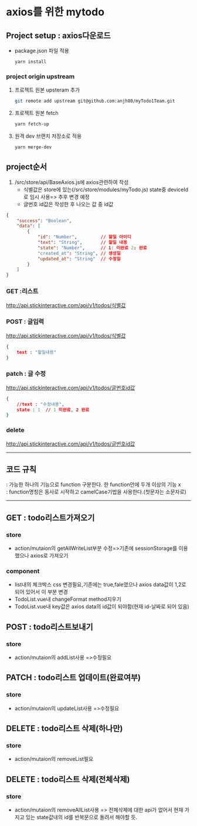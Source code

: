 # axios를 위한 mytodo

## Project setup : axios다운로드
- package.json 파일 적용
 
	```
	yarn install
	```
### project origin upstream
1. 프로젝트 원본 upsteram 추가
	```bash
	git remote add upstream git@github.com:anjh80/myTodo1Team.git
	```
2. 프로젝트 원본 fetch

	```bash
	yarn fetch-up
	```
3. 원격 dev 브랜치 저장소로 적용

	```bash
	yarn merge-dev
	```
## project순서

1. /src/store/api/BaseAxios.js에 axios관련하여 작성
	- 식별값은 store에 있는(/src/store/modules/myTodo.js) state중 deviceId로 임시 사용=> 추후 변경 예정
	- 글번호 id값은 작성한 후 나오는 값 중 id값

```json
{
	"success": "Boolean",
	"data": [
		{
			"id": "Number",        	// 할일 아이디
			"text": "String",      	// 할일 내용
			"state": "Number",     	// 1: 미완료 2: 완료
			"created_at": "String", // 생성일
			"updated_at": "String" 	// 수정일
		}
	]
}
```
### GET :리스트
http://api.stickinteractive.com/api/v1/todos/식별값

### POST : 글입력
http://api.stickinteractive.com/api/v1/todos/식별값

``` json
{
	text : "할일내용"
}
```

### patch : 글 수정
http://api.stickinteractive.com/api/v1/todos/글번호id값

``` json
{
	//text : "수정내용",
	state : 1  // 1 미완료, 2 완료
}
```

### delete
http://api.stickinteractive.com/api/v1/todos/글번호id값

---

## 코드 규칙
: 가능한 하나의 기능으로 function 구분한다. 한 function안에 두개 이상의 기능 x  
: function명칭은 동사로 시작하고 camelCase기법을 사용한다.(첫문자는 소문자로)  

---

## GET : todo리스트가져오기
### store
- action/mutaion의 getAllWriteList부분 수정=>기존에 sessionStorage를 이용했으나 axios로 가져오기  
### component
- list내의 체크박스 css 변경필요,기존에는 true,fale였으나 axios data값이 1,2로 되어 있어서 이 부분 변경
- TodoList.vue내 changeFormat method지우기
- TodoList.vue내 key값은 axios data의 id값이 되야함(현재 id-날짜로 되어 있음)

## POST : todo리스트보내기
### store
- action/mutaion의 addList사용 =>수정필요

## PATCH : todo리스트 업데이트(완료여부)
### store
- action/mutaion의 updateList사용 =>수정필요

## DELETE : todo리스트 삭제(하나만)
### store
- action/mutaion의 removeList필요

## DELETE : todo리스트 삭제(전체삭제)
### store
- action/mutaion의 removeAllList사용 => 전체삭제에 대한 api가 없어서 현재 가지고 있는 state값내의 id를 반복문으로 돌려서 해야할 듯.
